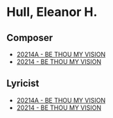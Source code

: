 # Hull, Eleanor H.

## Composer

- [20214A - BE THOU MY VISION](/hymns/20214A.md)
- [20214 - BE THOU MY VISION](/hymns/20214.md)

## Lyricist

- [20214A - BE THOU MY VISION](/hymns/20214A.md)
- [20214 - BE THOU MY VISION](/hymns/20214.md)

